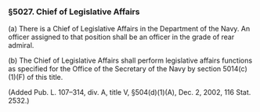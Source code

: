 ### §5027. Chief of Legislative Affairs ###

(a) There is a Chief of Legislative Affairs in the Department of the Navy. An officer assigned to that position shall be an officer in the grade of rear admiral.

(b) The Chief of Legislative Affairs shall perform legislative affairs functions as specified for the Office of the Secretary of the Navy by section 5014(c)(1)(F) of this title.

(Added Pub. L. 107–314, div. A, title V, §504(d)(1)(A), Dec. 2, 2002, 116 Stat. 2532.)